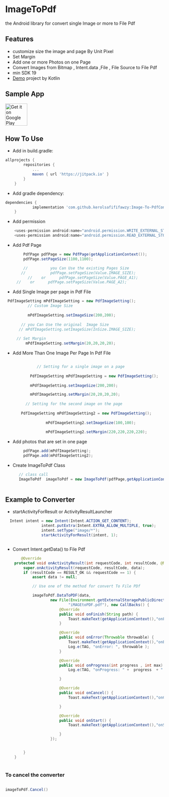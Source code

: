 # ImageToPdf
the Android library for convert single Image or more to File Pdf

## Features

- customize size the image and page By Unit Pixel 
- Set Margin 
- Add one or more  Photos on one Page
- Convert Images from  Bitmap , Intent.data ,File , File Source to File Pdf
- min SDK 19
- [Demo](https://choosealicense.com/licenses/mit/) project by Kotlin


## Sample App

[<img src="https://play.google.com/intl/en_us/badges/images/generic/en-play-badge.png"
     alt="Get it on Google Play"
     height="70">](https://play.google.com/store/apps/details?id=com.stealthcotper.networktools)

## How To Use

- Add in build.gradle:
```gradle
allprojects {
		repositories {
			...
			maven { url 'https://jitpack.io' }
		}
	}


```
- Add gradle dependency:
```gradle
dependencies {
		    implementation 'com.github.kerolsafififawzy:Image-To-PdfConverter:1.0.2'
	}
```
- Add permission
```gradle
    <uses-permission android:name="android.permission.WRITE_EXTERNAL_STORAGE"/>
    <uses-permission android:name="android.permission.READ_EXTERNAL_STORAGE"/>
```


- Add Pdf Page
```java
        PdfPage pdfPage = new PdfPage(getApplicationContext());
        pdfPage.setPageSize(1100,1100);

	    //          you Can Use the existing Pages Size
	   //           pdfPage.setPageSize(Value.IMAGE_SIZE);
          //    or      pdfPage.setPageSize(Value.PAGE_A1);
	 //    or      pdfPage.setPageSize(Value.PAGE_A2);

```

- Add Single Image per page in Pdf File
```java
 PdfImageSetting mPdfImageSetting = new PdfImageSetting();
          // Custom Image Size
	  
          mPdfImageSetting.setImageSize(200,200);
	  
	   // you Can Use the original  Image Size
	  // mPdfImageSetting.setImageSize(InSize.IMAGE_SIZE);
	 
	 // Set Margin
         mPdfImageSetting.setMargin(20,20,20,20);
```
- Add More Than One Image Per Page In Pdf File
```java

              // Setting for a single image on a page
	      
           PdfImageSetting mPdfImageSetting = new PdfImageSetting();
   
           mPdfImageSetting.setImageSize(200,200);

           mPdfImageSetting.setMargin(20,20,20,20);
	   
	     // Setting for the second image on the page
	     
	   PdfImageSetting mPdfImageSetting2 = new PdfImageSetting();
   
                  mPdfImageSetting2.setImageSize(100,100);
		  
                  mPdfImageSetting2.setMargin(220,220,220,220);
```

- Add photos that are set in one page

```java
        pdfPage.add(mPdfImageSetting);
        pdfPage.add(mPdfImageSetting2);
```
- Create ImageToPdf Class
```java
      // class call
      ImageToPdf  imageToPdf = new ImageToPdf(pdfPage,getApplicationContext());
      
```

## Example to Converter

- startActivityForResult or ActivityResultLauncher<Intent>

```java
  Intent intent = new Intent(Intent.ACTION_GET_CONTENT);
                intent.putExtra(Intent.EXTRA_ALLOW_MULTIPLE, true);
                intent.setType("image/*");
                startActivityForResult(intent, 1);



```
- Convert Intent.getData() to File Pdf
```java
       @Override
    protected void onActivityResult(int requestCode, int resultCode, @Nullable Intent data) {
        super.onActivityResult(requestCode, resultCode, data);
        if (resultCode == RESULT_OK && requestCode == 1) {
            assert data != null;

            // Use one of the method for convert To File PDf

            imageToPdf.DataToPDF(data,
                    new File(Environment.getExternalStoragePublicDirectory(Environment.DIRECTORY_DOCUMENTS),
                            "iMAGEtoPDF.pdf"), new CallBacks() {
                        @Override
                        public void onFinish(String path) {
                            Toast.makeText(getApplicationContext(),"onFinish",Toast.LENGTH_SHORT).show();
                        }

                        @Override
                        public void onError(Throwable throwable) {
                            Toast.makeText(getApplicationContext(),"onError",Toast.LENGTH_SHORT).show();
                            Log.e(TAG, "onError: ", throwable );
                        }

                        @Override
                        public void onProgress(int progress , int max) {
                            Log.e(TAG, "onProgress: " +  progress  + "  " +  max );

                        }

                        @Override
                        public void onCancel() {
                            Toast.makeText(getApplicationContext(),"onCancel",Toast.LENGTH_SHORT).show();

                        }

                        @Override
                        public void onStart() {
                            Toast.makeText(getApplicationContext(),"onStart",Toast.LENGTH_SHORT).show();

                        }
                    });


        }
    }
      
```

### To cancel the converter
``` java

imageToPdf.Cancel()

```



